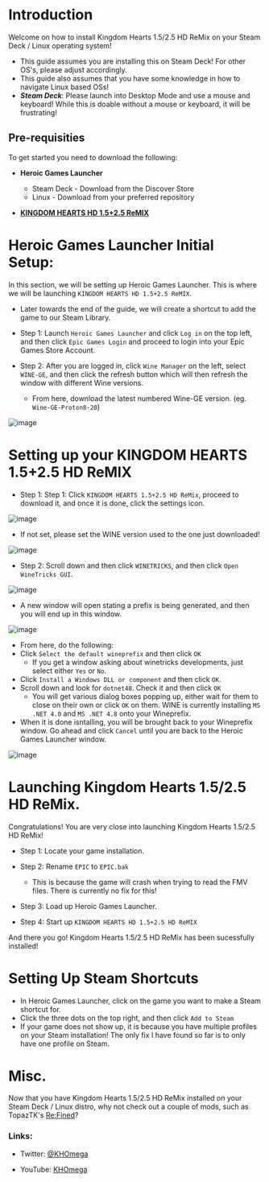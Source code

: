 # Introduction

Welcome on how to install Kingdom Hearts 1.5/2.5 HD ReMix on your Steam Deck / Linux operating system!

 - This guide assumes you are installing this on Steam Deck! For other OS's, please adjust accordingly. 
 - This guide also assumes that you have some knowledge in how to navigate Linux based OSs!
 - ***Steam Deck***: Please launch into Desktop Mode and use a mouse and keyboard! While this is doable without a mouse or keyboard, it will be frustrating!

## Pre-requisities
To get started you need to download the following:

- **Heroic Games Launcher**
   - Steam Deck - Download from the Discover Store
   - Linux - Download from your preferred repository

- [**KINGDOM HEARTS HD 1.5+2.5 ReMIX**](https://store.epicgames.com/en-US/p/kingdom-hearts-hd-1-5-2-5-remix)

# Heroic Games Launcher Initial Setup:

In this section, we will be setting up Heroic Games Launcher. This is where we will be launching `KINGDOM HEARTS HD 1.5+2.5 ReMIX`. 
- Later towards the end of the guide, we will create a shortcut to add the game to our Steam Library.

- Step 1: Launch `Heroic Games Launcher` and click `Log in` on the top left, and then click `Epic Games Login` and proceed to login into your Epic Games Store Account.

- Step 2: After you are logged in, click `Wine Manager` on the left, select `WINE-GE`, and then click the refresh button which will then refresh the window with different Wine versions.
   - From here, download the latest numbered Wine-GE version. (eg. `Wine-GE-Proton8-20`)

![image](https://github.com/KHOmega/KH-SteamDeck-Setup/assets/93887977/a7739545-a0c8-45c9-b8df-0abd54180ed5)

# Setting up your KINGDOM HEARTS 1.5+2.5 HD ReMIX

- Step 1: Step 1: Click `KINGDOM HEARTS 1.5+2.5 HD ReMix`, proceed to download it, and once it is done, click the settings icon.

![image](https://github.com/KHOmega/KH-SteamDeck-Setup/assets/93887977/784f663c-3527-4935-9cb8-1e203a2acae0)

- If not set, please set the WINE version used to the one just downloaded!

![image](https://github.com/KHOmega/KH-ReFined-Setup/assets/93887977/6d3edda3-937c-47b3-91f5-5e6037585a60)

- Step 2: Scroll down and then click `WINETRICKS`, and then click `Open WineTricks GUI`.

![image](https://github.com/KHOmega/KH-SteamDeck-Setup/assets/93887977/8025ed8a-1b81-4c12-8d2d-1a4ff6a7c6c4)

- A new window will open stating a prefix is being generated, and then you will end up in this window.

![image](https://github.com/KHOmega/KH-SteamDeck-Setup/assets/93887977/3d5fea7b-a3f2-4387-b378-a2eb61d24ee2)

- From here, do the following:
 - Click `Select the default wineprefix` and then click `OK`
   - If you get a window asking about winetricks developments, just select either `Yes` or `No`.
- Click `Install a Windows DLL or component` and then click `OK`.
- Scroll down and look for `dotnet48`. Check it and then click `OK`
   - You will get various dialog boxes popping up, either wait for them to close on their own or click `OK` on them. WINE is currently installing `MS .NET 4.0` and `MS .NET 4.8` onto your Wineprefix.
- When it is done isntalling, you will be brought back to your Wineprefix window. Go ahead and click `Cancel` until you are back to the Heroic Games Launcher window.

![image](https://github.com/KHOmega/KH-SteamDeck-Setup/assets/93887977/fb6649bc-d089-4255-a9d6-38e9d8c15e21)

# Launching Kingdom Hearts 1.5/2.5 HD ReMix.

Congratulations! You are very close into launching Kingdom Hearts 1.5/2.5 HD ReMix!

- Step 1: Locate your game installation.

- Step 2: Rename `EPIC` to `EPIC.bak`
  - This is because the game will crash when trying to read the FMV files. There is currently no fix for this!
- Step 3: Load up Heroic Games Launcher.
- Step 4: Start up `KINGDOM HEARTS HD 1.5+2.5 HD ReMIX`

And there you go! Kingdom Hearts 1.5/2.5 HD ReMix has been sucessfully installed!

# Setting Up Steam Shortcuts

- In Heroic Games Launcher, click on the game you want to make a Steam shortcut for.
- Click the three dots on the top right, and then click `Add to Steam`
 - If your game does not show up, it is because you have multiple profiles on your Steam installation! The only fix I have found so far is to only have one profile on Steam.

# Misc.

Now that you have Kingdom Hearts 1.5/2.5 HD ReMix installed on your Steam Deck / Linux distro, why not check out a couple of mods, such as TopazTK's [Re:Fined](https://github.com/KH-ReFined/KH-ReFined)?

### Links: 

- Twitter: [@KHOmega](https://twitter.com/KHOmega)

- YouTube: [KHOmega](https://youtube.com/KHOmega)
